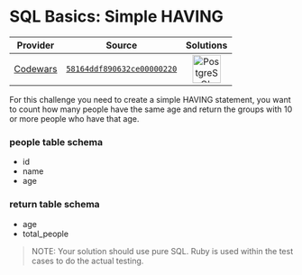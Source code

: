 [_metadata_:generated]: - "true"

# SQL Basics: Simple HAVING 

<!-- INFO TABLE BEGIN -->

| Provider                                        | Source                                                                               | Solutions                                                                                                                                                     |
| :---------------------------------------------: | :----------------------------------------------------------------------------------: | :-----------------------------------------------------------------------------------------------------------------------------------------------------------: |
| [Codewars](../../../docs/providers/Codewars.md) | [`58164ddf890632ce00000220`](https://www.codewars.com/kata/58164ddf890632ce00000220) | [<img src="https://res.cloudinary.com/rascaltwo/image/upload/v1631924086/postgresql_pzymmo.svg" alt="PostgreSQL" title="PostgreSQL" width="50" />](solve.sql) |

<!-- INFO TABLE END -->

For this challenge you need to create a simple HAVING statement, you want to count how many people have the same age and return the groups with 10 or more people who have that age.


### people table schema
- id
- name
- age

### return table schema
- age
- total_people


> NOTE: Your solution should use pure SQL. Ruby is used within the test cases to do the actual testing.
